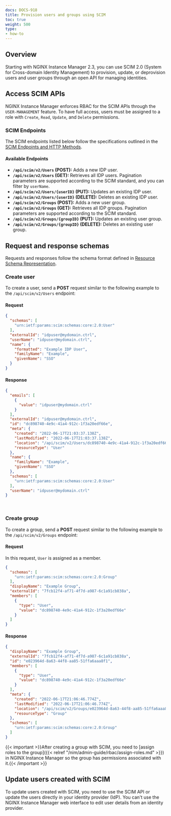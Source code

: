 ```yaml
---
docs: DOCS-918
title: Provision users and groups using SCIM
toc: true
weight: 500
type:
- how-to
---
```


## Overview

Starting with NGINX Instance Manager 2.3, you can use SCIM 2.0 (System for Cross-domain Identity Management) to provision, update, or deprovision users and user groups through an open API for managing identities.

## Access SCIM APIs

NGINX Instance Manager enforces RBAC for the SCIM APIs through the `USER-MANAGEMENT` feature. To have full access, users must be assigned to a role with `Create`, `Read`, `Update`, and `Delete` permissions.

### SCIM Endpoints

The SCIM endpoints listed below follow the specifications outlined in the [SCIM Endpoints and HTTP Methods](https://datatracker.ietf.org/doc/html/rfc7644#section-3.2).

#### Available Endpoints

- **`/api/scim/v2/Users` (POST):** Adds a new IDP user.
- **`/api/scim/v2/Users` (GET):** Retrieves all IDP users. Pagination parameters are supported according to the SCIM standard, and you can filter by `userName`.
- **`/api/scim/v2/Users/{userID}` (PUT):** Updates an existing IDP user.
- **`/api/scim/v2/Users/{userID}` (DELETE):** Deletes an existing IDP user.
- **`/api/scim/v2/Groups` (POST):** Adds a new user group.
- **`/api/scim/v2/Groups` (GET):** Retrieves all IDP groups. Pagination parameters are supported according to the SCIM standard.
- **`/api/scim/v2/Groups/{groupID}` (PUT):** Updates an existing user group.
- **`/api/scim/v2/Groups/{groupID}` (DELETE):** Deletes an existing user group.

## Request and response schemas

Requests and responses follow the schema format defined in [Resource Schema Representation](https://datatracker.ietf.org/doc/html/rfc7643#section-8.7.1).

### Create user

To create a user, send a **POST** request similar to the following example to the `/api/scim/v2/Users` endpoint:

#### Request

```json
{
  "schemas": [
    "urn:ietf:params:scim:schemas:core:2.0:User"
  ],
  "externalId": "idpuser@mydomain.ctrl",
  "userName": "idpuser@mydomain.ctrl",
  "name": {
    "formatted": "Example IDP User",
    "familyName": "Example",
    "givenName": "SSO"
  }
}
```

#### Response

```json
{
  "emails": [
    {
      "value": "idpuser@mydomain.ctrl"
    }
  ],
  "externalId": "idpuser@mydomain.ctrl",
  "id": "dc898740-4e9c-41a4-912c-1f3a20edf66e",
  "meta": {
    "created": "2022-06-17T21:03:37.138Z",
    "lastModified": "2022-06-17T21:03:37.138Z",
    "location": "/api/scim/v2/Users/dc898740-4e9c-41a4-912c-1f3a20edf66e",
    "resourceType": "User"
  },
  "name": {
    "familyName": "Example",
    "givenName": "SSO"
  },
  "schemas": [
    "urn:ietf:params:scim:schemas:core:2.0:User"
  ],
  "userName": "idpuser@mydomain.ctrl"
}
```

<br>

### Create group

To create a group, send a **POST** request similar to the following example to the `/api/scim/v2/Groups` endpoint:

#### Request

In this request, `User` is assigned as a member.

```json
{
  "schemas": [
    "urn:ietf:params:scim:schemas:core:2.0:Group"
  ],
  "displayName": "Example Group",
  "externalId": "7fcb12f4-af71-4f7d-a987-6c1a91cb838a",
  "members": [
    {
      "type": "User",
      "value": "dc898740-4e9c-41a4-912c-1f3a20edf66e"
    }
  ]
}
```

#### Response

```json
{
  "displayName": "Example Group",
  "externalId": "7fcb12f4-af71-4f7d-a987-6c1a91cb838a",
  "id": "e023964d-8a63-44f8-aa85-51ffa6aaa8f1",
  "members": [
    {
      "type": "User",
      "value": "dc898740-4e9c-41a4-912c-1f3a20edf66e"
    }
  ],
  "meta": {
    "created": "2022-06-17T21:06:46.774Z",
    "lastModified": "2022-06-17T21:06:46.774Z",
    "location": "/api/scim/v2/Groups/e023964d-8a63-44f8-aa85-51ffa6aaa8f1",
    "resourceType": "Group"
  },
  "schemas": [
    "urn:ietf:params:scim:schemas:core:2.0:Group"
  ]
}
```

{{< important >}}After creating a group with SCIM, you need to [assign roles to the group]({{< relref "/nim/admin-guide/rbac/assign-roles.md" >}}) in NGINX Instance Manager so the group has permissions associated with it.{{< /important >}}

## Update users created with SCIM

To update users created with SCIM, you need to use the SCIM API or update the users directly in your identity provider (IdP). You can't use the NGINX Instance Manager web interface to edit user details from an identity provider.
